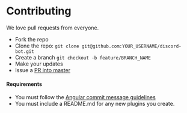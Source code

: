 # Contributing

We love pull requests from everyone.

* Fork the repo
* Clone the repo: `git clone git@github.com:YOUR_USERNAME/discord-bot.git`
* Create a branch `git checkout -b feature/BRANCH_NAME`
* Make your updates
* Issue a [PR into master](https://github.com/jimpoulakos/discord-bot/compare)

#### Requirements

* You must follow the [Angular commit message guidelines](https://gist.github.com/stephenparish/9941e89d80e2bc58a153#format-of-the-commit-message)
* You must include a README.md for any new plugins you create.
